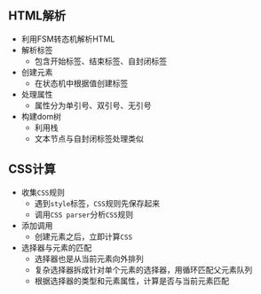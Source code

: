 ## HTML解析

- 利用FSM转态机解析HTML
- 解析标签
  - 包含开始标签、结束标签、自封闭标签
- 创建元素
  - 在状态机中根据值创建标签
- 处理属性
  - 属性分为单引号、双引号、无引号
- 构建dom树
  - 利用栈
  - 文本节点与自封闭标签处理类似


## CSS计算

- 收集`CSS`规则
  - 遇到`style`标签，`CSS`规则先保存起来
  - 调用`CSS parser`分析`CSS`规则
- 添加调用
  - 创建元素之后，立即计算`CSS`
- 选择器与元素的匹配
  - 选择器也是从当前元素向外排列
  - 复杂选择器拆成针对单个元素的选择器，用循环匹配父元素队列
  - 根据选择器的类型和元素属性，计算是否与当前元素匹配

